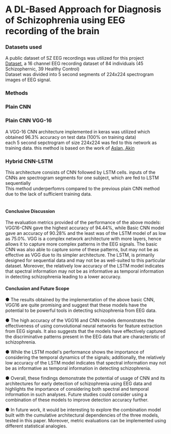 # A DL-Based Approach for Diagnosis of Schizophrenia using EEG recording of the brain
### Datasets used
A public dataset of SZ EEG recordings was utilized for this project <br> [Dataset](http://brain.bio.msu.ru/eeg_schizophrenia.htm), a 16 channel EEG recording dataset of 84 individuals (45 Schizophernic, 39 Healthy Control) <br> Dataset was divided into 5 second segments of 224x224 spectrogram images of EEG signal.

### Methods
### Plain CNN 
### Plain CNN VGG-16
A VGG-16 CNN architecture implemented in keras was utilized which obtained 96.3% accuracy on test data (100% on training data) <br>
each 5 second sepctrogram of size 224x224 was fed to this network as training data.
this method is based on the work of [Aslan, Akin](http://193.140.240.104/xmlui/handle/11468/7223)
### Hybrid CNN-LSTM
This architecture consists of CNN followed by LSTM cells. inputs of the CNNs are spectrogram segments for one subject, which are fed to LSTM sequentially<br>
This method underperfomrs compared to the previous plain CNN method due to the lack of sufficient training data.<br>
<br>
#### Conclusive Discussion
The evaluation metrics provided of the performance of the above models: VGG16-CNN gave the highest accuracy of 94.44%, while Basic CNN model gave an accuracy of 90.28% and the least was of the LSTM model of as low as 75.0%.
VGG is a complex network architecture with more layers, hence allows it to capture more complex patterns in the EEG signals. The basic CNN was also able to capture some of these patterns, but may not be as effective as VGG due to its simpler architecture. The LSTM, is primarily designed for sequential data and may not be as well-suited to this particular dataset. Moreover, the relatively low accuracy of the LSTM model indicates that spectral information may not be as informative as temporal information in detecting schizophrenia leading to a lower accuracy.

#### Conclusion and Future Scope
● The results obtained by the implementation of the above basic CNN, VGG16 are quite promising and suggest that these models have the potential to be powerful tools in detecting schizophrenia from EEG data.

● The high accuracy of the VGG16 and CNN models demonstrates the effectiveness of using convolutional neural networks for feature extraction from EEG signals. It also suggests that the models have effectively captured the discriminative patterns present in the EEG data that are characteristic of schizophrenia.

● While the LSTM model's performance shows the importance of considering the temporal dynamics of the signals; additionally, the relatively low accuracy of the LSTM model indicates that spectral information may not be as informative as temporal information in detecting schizophrenia.

● Overall, these findings demonstrate the potential of usage of CNN and its architectures for early detection of schizophrenia using EEG data and highlights the importance of considering both spectral and temporal information in such analyses. Future studies could consider using a combination of these models to improve detection accuracy further.

● In future work, it would be interesting to explore the combination model built with the cumulative architectural dependencies of the three models, tested in this paper. Moreover, metric evaluations can be implemented using different statistical analogies.


